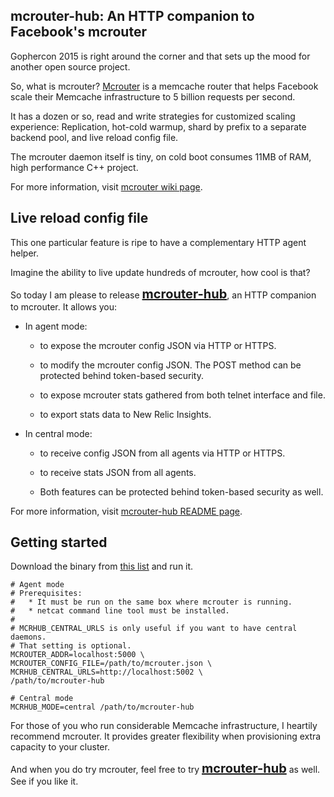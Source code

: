 ## mcrouter-hub: An HTTP companion to Facebook's mcrouter

Gophercon 2015 is right around the corner and that sets up the mood for another open source project.

So, what is mcrouter? <a target="_blank" href="//code.facebook.com/posts/296442737213493/introducing-mcrouter-a-memcached-protocol-router-for-scaling-memcached-deployments/">Mcrouter</a> is a memcache router that helps Facebook scale their Memcache infrastructure to 5 billion requests per second.

It has a dozen or so, read and write strategies for customized scaling experience: Replication, hot-cold warmup, shard by prefix to a separate backend pool, and live reload config file.

The mcrouter daemon itself is tiny, on cold boot consumes 11MB of RAM, high performance C++ project.

For more information, visit <a target="_blank" href="//github.com/facebook/mcrouter/wiki">mcrouter wiki page</a>.


## Live reload config file

This one particular feature is ripe to have a complementary HTTP agent helper.

Imagine the ability to live update hundreds of mcrouter, how cool is that?

So today I am please to release <a target="_blank" href="//github.com/didip/mcrouter-hub" style="font-size: 20px; font-weight: bold">mcrouter-hub</a>, an HTTP companion to mcrouter. It allows you:

* In agent mode:

    * to expose the mcrouter config JSON via HTTP or HTTPS.

    * to modify the mcrouter config JSON. The POST method can be protected behind token-based security.

    * to expose mcrouter stats gathered from both telnet interface and file.

    * to export stats data to New Relic Insights.

* In central mode:

    * to receive config JSON from all agents via HTTP or HTTPS.

    * to receive stats JSON from all agents.

    * Both features can be protected behind token-based security as well.

For more information, visit <a target="_blank" href="//github.com/didip/mcrouter-hub">mcrouter-hub README page</a>.


## Getting started

Download the binary from <a target="_blank" href="//github.com/didip/mcrouter-hub/releases">this list</a> and run it.

<pre class="code"><code class="language-bash"># Agent mode
# Prerequisites:
#   * It must be run on the same box where mcrouter is running.
#   * netcat command line tool must be installed.
#
# MCRHUB_CENTRAL_URLS is only useful if you want to have central daemons.
# That setting is optional.
MCROUTER_ADDR=localhost:5000 \
MCROUTER_CONFIG_FILE=/path/to/mcrouter.json \
MCRHUB_CENTRAL_URLS=http://localhost:5002 \
/path/to/mcrouter-hub

# Central mode
MCRHUB_MODE=central /path/to/mcrouter-hub
</code></pre>

For those of you who run considerable Memcache infrastructure, I heartily recommend mcrouter. It provides greater flexibility when provisioning extra capacity to your cluster.

And when you do try mcrouter, feel free to try <a target="_blank" href="//github.com/didip/mcrouter-hub" style="font-size: 20px; font-weight: bold">mcrouter-hub</a> as well. See if you like it.
